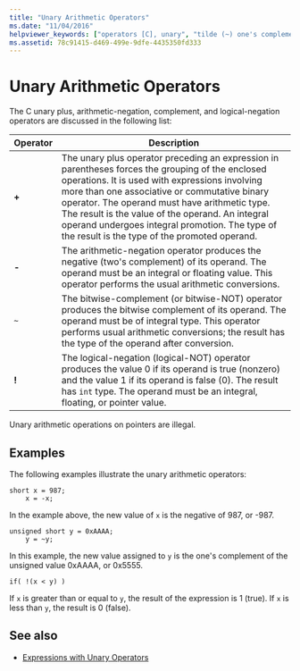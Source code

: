 ```yaml
---
title: "Unary Arithmetic Operators"
ms.date: "11/04/2016"
helpviewer_keywords: ["operators [C], unary", "tilde (~) one's complement operator", "bitwise-complement operator", "arithmetic operators [C++], unary", "+ operator, unary operators", "unary operators", "exclamation points", "~ operator, one's complement operator", "logical negation", "! operator, unary arithmetic operators"]
ms.assetid: 78c91415-d469-499e-9dfe-4435350fd333
---
```

# Unary Arithmetic Operators

The C unary plus, arithmetic-negation, complement, and logical-negation operators are discussed in the following list:

|Operator|Description|
|--------------|-----------------|
|**+**|The unary plus operator preceding an expression in parentheses forces the grouping of the enclosed operations. It is used with expressions involving more than one associative or commutative binary operator. The operand must have arithmetic type. The result is the value of the operand. An integral operand undergoes integral promotion. The type of the result is the type of the promoted operand.|
|**-**|The arithmetic-negation operator produces the negative (two's complement) of its operand. The operand must be an integral or floating value. This operator performs the usual arithmetic conversions.|
|`~`|The bitwise-complement (or bitwise-NOT) operator produces the bitwise complement of its operand. The operand must be of integral type. This operator performs usual arithmetic conversions; the result has the type of the operand after conversion.|
|**!**|The logical-negation (logical-NOT) operator produces the value 0 if its operand is true (nonzero) and the value 1 if its operand is false (0). The result has `int` type. The operand must be an integral, floating, or pointer value.|

Unary arithmetic operations on pointers are illegal.

## Examples

The following examples illustrate the unary arithmetic operators:

```
short x = 987;
    x = -x;
```

In the example above, the new value of `x` is the negative of 987, or -987.

```
unsigned short y = 0xAAAA;
    y = ~y;
```

In this example, the new value assigned to `y` is the one's complement of the unsigned value 0xAAAA, or 0x5555.

```
if( !(x < y) )
```

If `x` is greater than or equal to `y`, the result of the expression is 1 (true). If `x` is less than `y`, the result is 0 (false).

## See also

- [Expressions with Unary Operators](../cpp/expressions-with-unary-operators.md)
